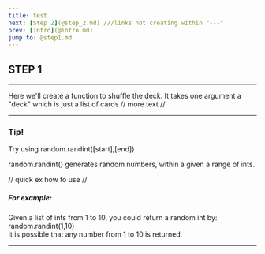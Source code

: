 ```yaml
---
title: test
next: [Step 2](@step_2.md) ///links not creating within "---"
prev: [Intro](@intro.md)
jump to: @step1.md
---
```


## STEP 1
---

Here we'll create a function to shuffle the deck. It takes one argument a "deck" which is just a list of cards
// more text //


---
### Tip!  
Try using random.randint([start],[end])  

random.randint() generates random numbers, within a given a range of ints.  
 
 // quick ex how to use //  
 ##### For example:

Given a list of ints from 1 to 10, you could return a random int by:  
random.randint(1,10)  
It is possible that any number from 1 to 10 is returned. 


---
